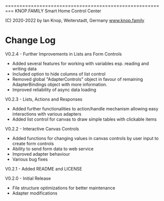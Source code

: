 =========================================================
KNOP.FAMILY
Smart Home Control Center 

(C) 2020-2022 by Ian Knop, Weiterstadt, Germany
www.knop.family

Change Log
========================================================= 

V0.2.4 - Further Improvements in Lists ans Form Controls

   - Added several features for working with variables esp. reading and writing data
   - Included option to hide columns of list control
   - Removed global "AdapterControls" object in favour of remaining AdapterBindings object with more information.
   - Improved reliability of async data loading

V0.2.3 - Lists, Actions and Responses

   - Added further functionalities to action/handle mechanism allowing easy interactions with various adapters
   - Added list control for canvas to draw simple tables with clickable items

V0.2.2 - Interactive Canvas Controls

   - Added functions for changing values in canvas controls by user input to create form controls
   - Ability to send form data to web service
   - Improved adapter behaviour
   - Various bug fixes

V0.2.1 - Added README and LICENSE

V0.2.0 - Initial Release

   - File structure optimizations for better maintenance
   - Adapter modifications